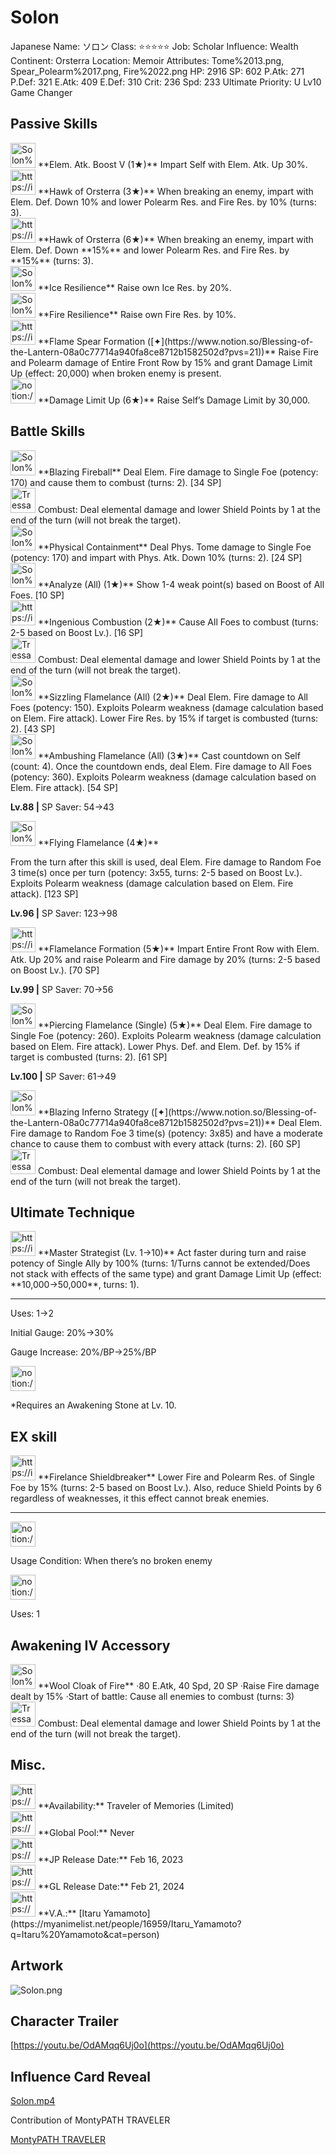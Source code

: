 # Solon

Japanese Name: ソロン
Class: ⭐️⭐️⭐️⭐️⭐️
Job: Scholar
Influence: Wealth
Continent: Orsterra
Location: Memoir
Attributes: Tome%2013.png, Spear_Polearm%2017.png, Fire%2022.png
HP: 2916
SP: 602
P.Atk: 271
P.Def: 321
E.Atk: 409
E.Def: 310
Crit: 236
Spd: 233
Ultimate Priority: U Lv10 Game Changer

## Passive Skills

<aside>
<img src="Solon%200e4447087f6b4b8e842172d7180bed33/Elem_atk_Boost.png" alt="Solon%200e4447087f6b4b8e842172d7180bed33/Elem_atk_Boost.png" width="40px" /> **Elem. Atk. Boost V (1★)**
Impart Self with Elem. Atk. Up 30%.

</aside>

<aside>
<img src="https://img.game8.jp/6930251/125eae2f710283e73aef9d9445759016.png/show" alt="https://img.game8.jp/6930251/125eae2f710283e73aef9d9445759016.png/show" width="40px" /> **Hawk of Orsterra (3★)**
When breaking an enemy, impart with Elem. Def. Down 10% and lower Polearm Res. and Fire Res. by 10% (turns: 3).

<aside>
<img src="https://img.game8.jp/6930251/125eae2f710283e73aef9d9445759016.png/show" alt="https://img.game8.jp/6930251/125eae2f710283e73aef9d9445759016.png/show" width="40px" /> **Hawk of Orsterra (6★)**
When breaking an enemy, impart with Elem. Def. Down **15%** and lower Polearm Res. and Fire Res. by **15%** (turns: 3).

</aside>

</aside>

<aside>
<img src="Solon%200e4447087f6b4b8e842172d7180bed33/Ice_Resilience.png" alt="Solon%200e4447087f6b4b8e842172d7180bed33/Ice_Resilience.png" width="40px" /> **Ice Resilience**
Raise own Ice Res. by 20%.

</aside>

<aside>
<img src="Solon%200e4447087f6b4b8e842172d7180bed33/Fire_Resilience.png" alt="Solon%200e4447087f6b4b8e842172d7180bed33/Fire_Resilience.png" width="40px" /> **Fire Resilience**
Raise own Fire Res. by 10%.

</aside>

<aside>
<img src="https://img.game8.jp/6930239/9164ed2c7efac1706313a108479f755e.png/show" alt="https://img.game8.jp/6930239/9164ed2c7efac1706313a108479f755e.png/show" width="40px" /> **Flame Spear Formation ([✦](https://www.notion.so/Blessing-of-the-Lantern-08a0c77714a940fa8ce8712b1582502d?pvs=21))**
Raise Fire and Polearm damage of Entire Front Row by 15% and grant Damage Limit Up (effect: 20,000) when broken enemy is present.

</aside>

<aside>
<img src="notion://custom_emoji/2482af5e-3bb7-4af8-a110-df4150e44521/17debbc6-5396-80a6-933a-007af3a7f551" alt="notion://custom_emoji/2482af5e-3bb7-4af8-a110-df4150e44521/17debbc6-5396-80a6-933a-007af3a7f551" width="40px" /> **Damage Limit Up (6★)**
Raise Self’s Damage Limit by 30,000.

</aside>

## Battle Skills

<aside>
<img src="Solon%200e4447087f6b4b8e842172d7180bed33/Fire.png" alt="Solon%200e4447087f6b4b8e842172d7180bed33/Fire.png" width="40px" /> **Blazing Fireball**
Deal Elem. Fire damage to Single Foe (potency: 170) and cause them to combust (turns: 2). [34 SP]

<aside>
<img src="Tressa%20EX%200b5db6785d514c2ebb35033b73fd11b7/Combustion.png" alt="Tressa%20EX%200b5db6785d514c2ebb35033b73fd11b7/Combustion.png" width="40px" /> Combust: Deal elemental damage and lower Shield Points by 1 at the end of the turn (will not break the target).

</aside>

</aside>

<aside>
<img src="Solon%200e4447087f6b4b8e842172d7180bed33/Tome.png" alt="Solon%200e4447087f6b4b8e842172d7180bed33/Tome.png" width="40px" /> **Physical Containment**
Deal Phys. Tome damage to Single Foe (potency: 170) and impart with Phys. Atk. Down 10% (turns: 2). [24 SP]

</aside>

<aside>
<img src="Solon%200e4447087f6b4b8e842172d7180bed33/Analyze.png" alt="Solon%200e4447087f6b4b8e842172d7180bed33/Analyze.png" width="40px" /> **Analyze (All) (1★)**
Show 1-4 weak point(s) based on Boost of All Foes. [10 SP]

</aside>

<aside>
<img src="https://img.game8.jp/6909196/ce50237128dbdac99dd75aad5895bba1.png/show" alt="https://img.game8.jp/6909196/ce50237128dbdac99dd75aad5895bba1.png/show" width="40px" /> **Ingenious Combustion (2★)**
Cause All Foes to combust (turns: 2-5 based on Boost Lv.). [16 SP]

<aside>
<img src="Tressa%20EX%200b5db6785d514c2ebb35033b73fd11b7/Combustion.png" alt="Tressa%20EX%200b5db6785d514c2ebb35033b73fd11b7/Combustion.png" width="40px" /> Combust: Deal elemental damage and lower Shield Points by 1 at the end of the turn (will not break the target).

</aside>

</aside>

<aside>
<img src="Solon%200e4447087f6b4b8e842172d7180bed33/Fire%201.png" alt="Solon%200e4447087f6b4b8e842172d7180bed33/Fire%201.png" width="40px" /> **Sizzling Flamelance (All) (2★)**
Deal Elem. Fire damage to All Foes (potency: 150). Exploits Polearm weakness (damage calculation based on Elem. Fire attack). Lower Fire Res. by 15% if target is combusted (turns: 2). [43 SP]

</aside>

<aside>
<img src="Solon%200e4447087f6b4b8e842172d7180bed33/Fire%202.png" alt="Solon%200e4447087f6b4b8e842172d7180bed33/Fire%202.png" width="40px" /> **Ambushing Flamelance (All) (3★)**
Cast countdown on Self (count: 4). Once the countdown ends, deal Elem. Fire damage to All Foes (potency: 360). Exploits Polearm weakness (damage calculation based on Elem. Fire attack). [54 SP]

**Lv.88 |** SP Saver: 54→43

</aside>

<aside>
<img src="Solon%200e4447087f6b4b8e842172d7180bed33/Fire%203.png" alt="Solon%200e4447087f6b4b8e842172d7180bed33/Fire%203.png" width="40px" /> **Flying Flamelance (4★)**

From the turn after this skill is used, deal Elem. Fire damage to Random Foe 3 time(s) once per turn (potency: 3x55, turns: 2-5 based on Boost Lv.). Exploits Polearm weakness (damage calculation based on Elem. Fire attack). [123 SP]

**Lv.96 |** SP Saver: 123→98

</aside>

<aside>
<img src="https://img.game8.jp/6909195/fb1af3b553f4112d4403e0f7452fd2a2.png/show" alt="https://img.game8.jp/6909195/fb1af3b553f4112d4403e0f7452fd2a2.png/show" width="40px" /> **Flamelance Formation (5★)**
Impart Entire Front Row with Elem. Atk. Up 20% and raise Polearm and Fire damage by 20% (turns: 2-5 based on Boost Lv.). [70 SP]

**Lv.99 |** SP Saver: 70→56

</aside>

<aside>
<img src="Solon%200e4447087f6b4b8e842172d7180bed33/Fire%204.png" alt="Solon%200e4447087f6b4b8e842172d7180bed33/Fire%204.png" width="40px" /> **Piercing Flamelance (Single) (5★)**
Deal Elem. Fire damage to Single Foe (potency: 260). Exploits Polearm weakness (damage calculation based on Elem. Fire attack). Lower Phys. Def. and Elem. Def. by 15% if target is combusted (turns: 2). [61 SP]

**Lv.100 |** SP Saver: 61→49

</aside>

<aside>
<img src="Solon%200e4447087f6b4b8e842172d7180bed33/Fire.png" alt="Solon%200e4447087f6b4b8e842172d7180bed33/Fire.png" width="40px" /> **Blazing Inferno Strategy ([✦](https://www.notion.so/Blessing-of-the-Lantern-08a0c77714a940fa8ce8712b1582502d?pvs=21))**
Deal Elem. Fire damage to Random Foe 3 time(s) (potency: 3x85) and have a moderate chance to cause them to combust with every attack (turns: 2). [60 SP]

<aside>
<img src="Tressa%20EX%200b5db6785d514c2ebb35033b73fd11b7/Combustion.png" alt="Tressa%20EX%200b5db6785d514c2ebb35033b73fd11b7/Combustion.png" width="40px" /> Combust: Deal elemental damage and lower Shield Points by 1 at the end of the turn (will not break the target).

</aside>

</aside>

## Ultimate Technique

<aside>
<img src="https://img.game8.jp/6909195/fb1af3b553f4112d4403e0f7452fd2a2.png/show" alt="https://img.game8.jp/6909195/fb1af3b553f4112d4403e0f7452fd2a2.png/show" width="40px" /> **Master Strategist (Lv. 1→10)**
Act faster during turn and raise potency of Single Ally by 100% (turns: 1/Turns cannot be extended/Does not stack with effects of the same type) and grant Damage Limit Up (effect: **10,000→50,000**, turns: 1).

---

Uses:
1→2

Initial Gauge:
20%→30%

Gauge Increase:
20%/BP→25%/BP

<aside>
<img src="notion://custom_emoji/2482af5e-3bb7-4af8-a110-df4150e44521/182ebbc6-5396-80af-9978-007ac248795b" alt="notion://custom_emoji/2482af5e-3bb7-4af8-a110-df4150e44521/182ebbc6-5396-80af-9978-007ac248795b" width="40px" />

*Requires an Awakening Stone at Lv. 10.

</aside>

</aside>

## EX skill

<aside>
<img src="https://img.game8.jp/6909196/ce50237128dbdac99dd75aad5895bba1.png/show" alt="https://img.game8.jp/6909196/ce50237128dbdac99dd75aad5895bba1.png/show" width="40px" /> **Firelance Shieldbreaker**
Lower Fire and Polearm Res. of Single Foe by 15% (turns: 2-5 based on Boost Lv.). Also, reduce Shield Points by 6 regardless of weaknesses,  it this effect cannot break enemies.

---

<aside>
<img src="notion://custom_emoji/2482af5e-3bb7-4af8-a110-df4150e44521/137ebbc6-5396-802c-b9bc-007a54884b6f" alt="notion://custom_emoji/2482af5e-3bb7-4af8-a110-df4150e44521/137ebbc6-5396-802c-b9bc-007a54884b6f" width="40px" />

Usage Condition: When there’s no broken enemy

</aside>

<aside>
<img src="notion://custom_emoji/2482af5e-3bb7-4af8-a110-df4150e44521/137ebbc6-5396-80ba-9f36-007a936447ac" alt="notion://custom_emoji/2482af5e-3bb7-4af8-a110-df4150e44521/137ebbc6-5396-80ba-9f36-007a936447ac" width="40px" />

Uses: 1

</aside>

</aside>

## Awakening IV Accessory

<aside>
<img src="Solon%200e4447087f6b4b8e842172d7180bed33/Awakening_IV.png" alt="Solon%200e4447087f6b4b8e842172d7180bed33/Awakening_IV.png" width="40px" /> **Wool Cloak of Fire**
·80 E.Atk, 40 Spd, 20 SP
·Raise Fire damage dealt by 15%
·Start of battle: Cause all enemies to combust (turns: 3)

<aside>
<img src="Tressa%20EX%200b5db6785d514c2ebb35033b73fd11b7/Combustion.png" alt="Tressa%20EX%200b5db6785d514c2ebb35033b73fd11b7/Combustion.png" width="40px" /> Combust: Deal elemental damage and lower Shield Points by 1 at the end of the turn (will not break the target).

</aside>

</aside>

## Misc.

<aside>
<img src="https://www.notion.so/icons/gift_gray.svg" alt="https://www.notion.so/icons/gift_gray.svg" width="40px" /> **Availability:** Traveler of Memories (Limited)

</aside>

<aside>
<img src="https://www.notion.so/icons/globe_gray.svg" alt="https://www.notion.so/icons/globe_gray.svg" width="40px" /> **Global Pool:** Never

</aside>

<aside>
<img src="https://www.notion.so/icons/calendar_red.svg" alt="https://www.notion.so/icons/calendar_red.svg" width="40px" /> **JP Release Date:**
Feb 16, 2023

</aside>

<aside>
<img src="https://www.notion.so/icons/calendar_blue.svg" alt="https://www.notion.so/icons/calendar_blue.svg" width="40px" /> **GL Release Date:**
Feb 21, 2024

</aside>

<aside>
<img src="https://www.notion.so/icons/microphone_gray.svg" alt="https://www.notion.so/icons/microphone_gray.svg" width="40px" /> **V.A.:** [Itaru Yamamoto](https://myanimelist.net/people/16959/Itaru_Yamamoto?q=Itaru%20Yamamoto&cat=person)

</aside>

## Artwork

![Solon.png](Solon%200e4447087f6b4b8e842172d7180bed33/Solon.png)

## Character Trailer

[https://youtu.be/OdAMqq6Uj0o](https://youtu.be/OdAMqq6Uj0o)

## Influence Card Reveal

[Solon.mp4](Solon%200e4447087f6b4b8e842172d7180bed33/Solon.mp4)

Contribution of MontyPATH TRAVELER

[MontyPATH TRAVELER](https://www.youtube.com/@MontyPATHTRAVELER)